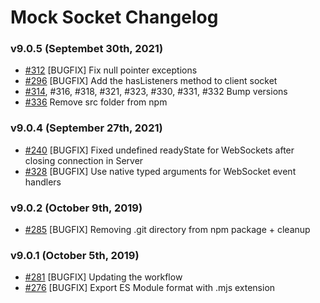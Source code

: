 # Mock Socket Changelog

### v9.0.5 (Septembet 30th, 2021)

- [#312](https://github.com/thoov/mock-socket/pull/312) [BUGFIX] Fix null pointer exceptions
- [#296](https://github.com/thoov/mock-socket/pull/296) [BUGFIX] Add the hasListeners method to client socket
- [#314](https://github.com/thoov/mock-socket/pull/314), \#316, \#318, \#321, \#323, \#330, \#331, \#332 Bump versions
- [#336](https://github.com/thoov/mock-socket/pull/336) Remove src folder from npm

### v9.0.4 (September 27th, 2021)

- [#240](https://github.com/thoov/mock-socket/pull/240) [BUGFIX] Fixed undefined readyState for WebSockets after closing connection in Server
- [#328](https://github.com/thoov/mock-socket/pull/328) [BUGFIX] Use native typed arguments for WebSocket event handlers

### v9.0.2 (October 9th, 2019)

- [#285](https://github.com/thoov/mock-socket/pull/285) [BUGFIX] Removing .git directory from npm package + cleanup

### v9.0.1 (October 5th, 2019)

- [#281](https://github.com/thoov/mock-socket/pull/281) [BUGFIX] Updating the workflow
- [#276](https://github.com/thoov/mock-socket/pull/276) [BUGFIX] Export ES Module format with .mjs extension

